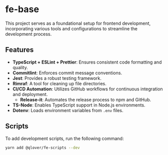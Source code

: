 # fe-base

This project serves as a foundational setup for frontend development, incorporating various tools and configurations to streamline the development process.

## Features

- **TypeScript + ESLint + Prettier**: Ensures consistent code formatting and quality.
- **Commitlint**: Enforces commit message conventions.
- **Jest**: Provides a robust testing framework.
- **Rimraf**: A tool for cleaning up file directories.
- **CI/CD Automation**: Utilizes GitHub workflows for continuous integration and deployment.
  - **Release-it**: Automates the release process to npm and GitHub.
- **TS-Node**: Enables TypeScript support in Node.js environments.
- **Dotenv**: Loads environment variables from `.env` files.

## Scripts

To add development scripts, run the following command:

```bash
yarn add @qlover/fe-scripts --dev
```
